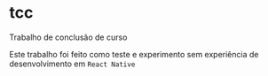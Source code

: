 # tcc

Trabalho de conclusão de curso

Este trabalho foi feito como teste e experimento sem experiência de desenvolvimento em `React Native`
